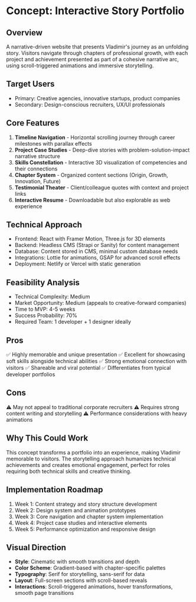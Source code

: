 # Concept: Interactive Story Portfolio

## Overview
A narrative-driven website that presents Vladimir's journey as an unfolding story. Visitors navigate through chapters of professional growth, with each project and achievement presented as part of a cohesive narrative arc, using scroll-triggered animations and immersive storytelling.

## Target Users
- Primary: Creative agencies, innovative startups, product companies
- Secondary: Design-conscious recruiters, UX/UI professionals

## Core Features
1. **Timeline Navigation** - Horizontal scrolling journey through career milestones with parallax effects
2. **Project Case Studies** - Deep-dive stories with problem-solution-impact narrative structure
3. **Skills Constellation** - Interactive 3D visualization of competencies and their connections
4. **Chapter System** - Organized content sections (Origin, Growth, Innovation, Future)
5. **Testimonial Theater** - Client/colleague quotes with context and project links
6. **Interactive Resume** - Downloadable but also explorable as web experience

## Technical Approach
- Frontend: React with Framer Motion, Three.js for 3D elements
- Backend: Headless CMS (Strapi or Sanity) for content management
- Database: Content stored in CMS, minimal custom database needs
- Integrations: Lottie for animations, GSAP for advanced scroll effects
- Deployment: Netlify or Vercel with static generation

## Feasibility Analysis
- Technical Complexity: Medium
- Market Opportunity: Medium (appeals to creative-forward companies)
- Time to MVP: 4-5 weeks
- Success Probability: 70%
- Required Team: 1 developer + 1 designer ideally

## Pros
✅ Highly memorable and unique presentation
✅ Excellent for showcasing soft skills alongside technical abilities
✅ Strong emotional connection with visitors
✅ Shareable and viral potential
✅ Differentiates from typical developer portfolios

## Cons
⚠️ May not appeal to traditional corporate recruiters
⚠️ Requires strong content writing and storytelling
⚠️ Performance considerations with heavy animations

## Why This Could Work
This concept transforms a portfolio into an experience, making Vladimir memorable to visitors. The storytelling approach humanizes technical achievements and creates emotional engagement, perfect for roles requiring both technical skills and creative thinking.

## Implementation Roadmap
1. Week 1: Content strategy and story structure development
2. Week 2: Design system and animation prototypes
3. Week 3: Core navigation and chapter system implementation
4. Week 4: Project case studies and interactive elements
5. Week 5: Performance optimization and responsive design

## Visual Direction
- **Style**: Cinematic with smooth transitions and depth
- **Color Scheme**: Gradient-based with chapter-specific palettes
- **Typography**: Serif for storytelling, sans-serif for data
- **Layout**: Full-screen sections with scroll-based reveals
- **Interactions**: Scroll-triggered animations, hover transformations, smooth page transitions